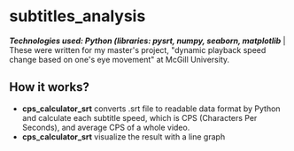 # subtitles_analysis
***Technologies used: Python (libraries: pysrt, numpy, seaborn, matplotlib*** | These were written for my master's project, "dynamic playback speed change based on one's eye movement" at McGill University.

## How it works?
- **cps_calculator_srt** converts .srt file to readable data format by Python and calculate each subtitle speed, which is CPS (Characters Per Seconds), and average CPS of a whole video.
- **cps_calculator_srt** visualize the result with a line graph
